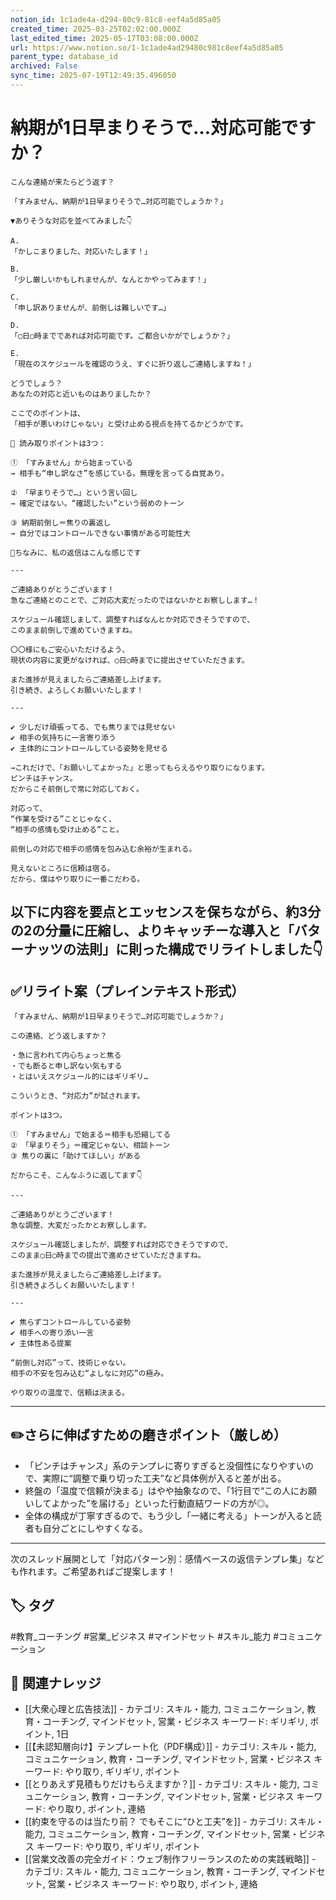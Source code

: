 ```yaml
---
notion_id: 1c1ade4a-d294-80c9-81c8-eef4a5d85a05
created_time: 2025-03-25T02:02:00.000Z
last_edited_time: 2025-05-17T03:08:00.000Z
url: https://www.notion.so/1-1c1ade4ad29480c981c8eef4a5d85a05
parent_type: database_id
archived: False
sync_time: 2025-07-19T12:49:35.496050
---
```


# 納期が1日早まりそうで…対応可能ですか？

```plain text
こんな連絡が来たらどう返す？

「すみません、納期が1日早まりそうで…対応可能でしょうか？」

▼ありそうな対応を並べてみました👇

A.
「かしこまりました、対応いたします！」

B.
「少し厳しいかもしれませんが、なんとかやってみます！」

C.
「申し訳ありませんが、前倒しは難しいです…」

D.
「◯日◯時までであれば対応可能です。ご都合いかがでしょうか？」

E.
「現在のスケジュールを確認のうえ、すぐに折り返しご連絡しますね！」

どうでしょう？
あなたの対応と近いものはありましたか？

ここでのポイントは、
「相手が悪いわけじゃない」と受け止める視点を持てるかどうかです。

📌 読み取りポイントは3つ：

① 「すみません」から始まっている
→ 相手も“申し訳なさ”を感じている。無理を言ってる自覚あり。

② 「早まりそうで…」という言い回し
→ 確定ではない。“確認したい”という弱めのトーン

③ 納期前倒し＝焦りの裏返し
→ 自分ではコントロールできない事情がある可能性大

📩ちなみに、私の返信はこんな感じです

---

ご連絡ありがとうございます！
急なご連絡とのことで、ご対応大変だったのではないかとお察しします…！

スケジュール確認しまして、調整すればなんとか対応できそうですので、
このまま前倒しで進めていきますね。

〇〇様にもご安心いただけるよう、
現状の内容に変更がなければ、◯日◯時までに提出させていただきます。

また進捗が見えましたらご連絡差し上げます。
引き続き、よろしくお願いいたします！

---

✔︎ 少しだけ頑張ってる、でも焦りまでは見せない
✔︎ 相手の気持ちに一言寄り添う
✔︎ 主体的にコントロールしている姿勢を見せる

→これだけで、「お願いしてよかった」と思ってもらえるやり取りになります。
ピンチはチャンス。
だからこそ前倒しで常に対応しておく。

対応って、
“作業を受ける”ことじゃなく、
“相手の感情も受け止める”こと。

前倒しの対応で相手の感情を包み込む余裕が生まれる。

見えないところに信頼は宿る。
だから、僕はやり取りに一番こだわる。
```
以下に内容を要点とエッセンスを保ちながら、約3分の2の分量に圧縮し、よりキャッチーな導入と「バターナッツの法則」に則った構成でリライトしました👇
---
## ✅リライト案（プレインテキスト形式）
```plain text
「すみません、納期が1日早まりそうで…対応可能でしょうか？」

この連絡、どう返しますか？

・急に言われて内心ちょっと焦る
・でも断ると申し訳ない気もする
・とはいえスケジュール的にはギリギリ…

こういうとき、“対応力”が試されます。

ポイントは3つ。

① 「すみません」で始まる＝相手も恐縮してる
② 「早まりそう」＝確定じゃない、相談トーン
③ 焦りの裏に「助けてほしい」がある

だからこそ、こんなふうに返してます👇

---

ご連絡ありがとうございます！
急な調整、大変だったかとお察しします。

スケジュール確認しましたが、調整すれば対応できそうですので、
このまま◯日◯時までの提出で進めさせていただきますね。

また進捗が見えましたらご連絡差し上げます。
引き続きよろしくお願いいたします！

---

✔︎ 焦らずコントロールしている姿勢
✔︎ 相手への寄り添い一言
✔︎ 主体性ある提案

“前倒し対応”って、技術じゃない。
相手の不安を包み込む“よしなに対応”の極み。

やり取りの温度で、信頼は決まる。

```
---
## ✏️さらに伸ばすための磨きポイント（厳しめ）
- 「ピンチはチャンス」系のテンプレに寄りすぎると没個性になりやすいので、実際に“調整で乗り切った工夫”など具体例が入ると差が出る。
- 終盤の「温度で信頼が決まる」はやや抽象なので、「1行目で“この人にお願いしてよかった”を届ける」といった行動直結ワードの方が◎。
- 全体の構成が丁寧すぎるので、もう少し「一緒に考える」トーンが入ると読者も自分ごとにしやすくなる。
---
次のスレッド展開として「対応パターン別：感情ベースの返信テンプレ集」なども作れます。ご希望あればご提案します！

## 🏷️ タグ
#教育_コーチング #営業_ビジネス #マインドセット #スキル_能力 #コミュニケーション

## 🔗 関連ナレッジ
- [[大衆心理と広告技法]] - カテゴリ: スキル・能力, コミュニケーション, 教育・コーチング, マインドセット, 営業・ビジネス キーワード: ギリギリ, ポイント, 1日
- [[【未認知層向け】テンプレート化（PDF構成）]] - カテゴリ: スキル・能力, コミュニケーション, 教育・コーチング, マインドセット, 営業・ビジネス キーワード: やり取り, ギリギリ, ポイント
- [[とりあえず見積もりだけもらえますか？]] - カテゴリ: スキル・能力, コミュニケーション, 教育・コーチング, マインドセット, 営業・ビジネス キーワード: やり取り, ポイント, 連絡
- [[約束を守るのは当たり前？ でもそこに“ひと工夫”を]] - カテゴリ: スキル・能力, コミュニケーション, 教育・コーチング, マインドセット, 営業・ビジネス キーワード: やり取り, ギリギリ, ポイント
- [[営業文改善の完全ガイド：ウェブ制作フリーランスのための実践戦略]] - カテゴリ: スキル・能力, コミュニケーション, 教育・コーチング, マインドセット, 営業・ビジネス キーワード: やり取り, ポイント, 連絡
